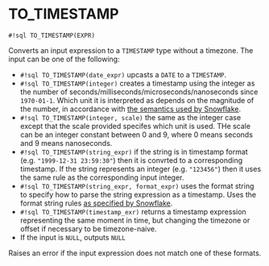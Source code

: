# TO_TIMESTAMP


`#!sql TO_TIMESTAMP(EXPR)`

Converts an input expression to a `TIMESTAMP` type without a timezone. The input can be one of
the following:

- `#!sql TO_TIMESTAMP(date_expr)` upcasts a `DATE` to a `TIMESTAMP`.
- `#!sql TO_TIMESTAMP(integer)` creates a timestamp using the integer as the number of
seconds/milliseconds/microseconds/nanoseconds since `1970-01-1`. Which unit it is interpreted
as depends on the magnitude of the number, in accordance with [the semantics used by Snowflake](https://docs.snowflake.com/en/sql-reference/functions/to_date#usage-notes).
- `#!sql TO_TIMESTAMP(integer, scale)` the same as the integer case except that the scale provided specifes which
unit is used. THe scale can be an integer constant between 0 and 9, where 0 means seconds and 9 means nanoseconds.
- `#!sql TO_TIMESTAMP(string_expr)` if the string is in timestamp format (e.g. `"1999-12-31 23:59:30"`)
then it is convrted to a corresponding timestamp. If the string represents an integer
(e.g. `"123456"`) then it uses the same rule as the corresponding input integer.
- `#!sql TO_TIMESTAMP(string_expr, format_expr)` uses the format string to specify how to parse the
string expression as a timestamp. Uses the format string rules [as specified by Snowflake](https://docs.snowflake.com/en/sql-reference/functions-conversion#label-date-time-format-conversion).
- `#!sql TO_TIMESTAMP(timestamp_exr)` returns a timestamp expression representing the same moment in time,
but changing the timezone or offset if necessary to be timezone-naive.
- If the input is `NULL`, outputs `NULL`

Raises an error if the input expression does not match one of these formats.

